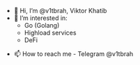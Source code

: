 * 👋 Hi, I’m @v1tbrah, Viktor Khatib
* 👀 I’m interested in:
  * Go (Golang)
  * Highload services
  * DeFi
- 📫 How to reach me - Telegram @v1tbrah

